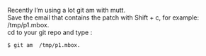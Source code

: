 Recently I’m using a lot git am with mutt.  
Save the email that contains the patch with Shift + c, for example: /tmp/p1.mbox.  
cd to your git repo and type : 
```bash
$ git am  /tmp/p1.mbox.
```
